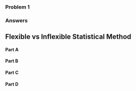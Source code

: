 ### Problem 1
### Answers

## Flexible vs Inflexible Statistical Method

#### Part A


#### Part B


#### Part C


#### Part D